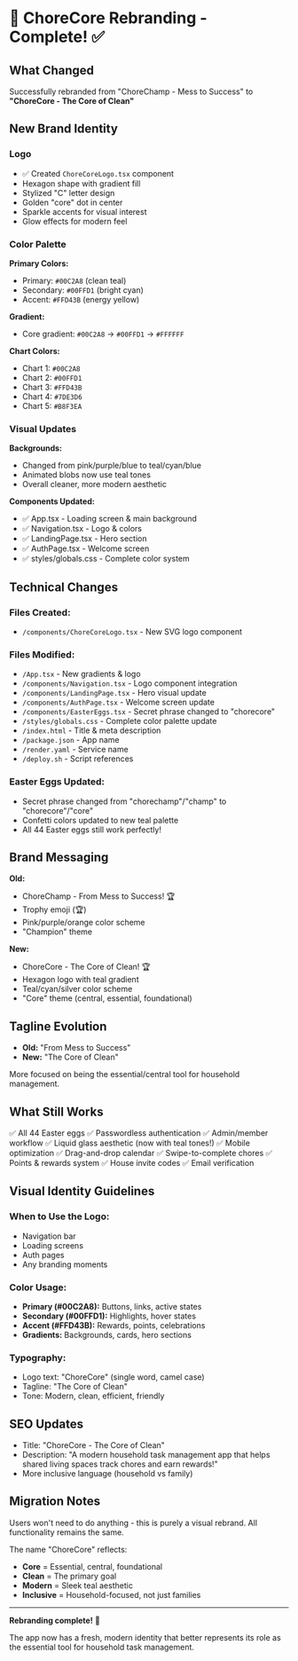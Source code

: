 # 🎨 ChoreCore Rebranding - Complete! ✅

## What Changed

Successfully rebranded from "ChoreChamp - Mess to Success" to **"ChoreCore - The Core of Clean"**

## New Brand Identity

### Logo
- ✅ Created `ChoreCoreLogo.tsx` component
- Hexagon shape with gradient fill
- Stylized "C" letter design
- Golden "core" dot in center
- Sparkle accents for visual interest
- Glow effects for modern feel

### Color Palette

**Primary Colors:**
- Primary: `#00C2A8` (clean teal)
- Secondary: `#00FFD1` (bright cyan)
- Accent: `#FFD43B` (energy yellow)

**Gradient:**
- Core gradient: `#00C2A8` → `#00FFD1` → `#FFFFFF`

**Chart Colors:**
- Chart 1: `#00C2A8`
- Chart 2: `#00FFD1`
- Chart 3: `#FFD43B`
- Chart 4: `#7DE3D6`
- Chart 5: `#B8F3EA`

### Visual Updates

**Backgrounds:**
- Changed from pink/purple/blue to teal/cyan/blue
- Animated blobs now use teal tones
- Overall cleaner, more modern aesthetic

**Components Updated:**
- ✅ App.tsx - Loading screen & main background
- ✅ Navigation.tsx - Logo & colors
- ✅ LandingPage.tsx - Hero section
- ✅ AuthPage.tsx - Welcome screen
- ✅ styles/globals.css - Complete color system

## Technical Changes

### Files Created:
- `/components/ChoreCoreLogo.tsx` - New SVG logo component

### Files Modified:
- `/App.tsx` - New gradients & logo
- `/components/Navigation.tsx` - Logo component integration
- `/components/LandingPage.tsx` - Hero visual update
- `/components/AuthPage.tsx` - Welcome screen update
- `/components/EasterEggs.tsx` - Secret phrase changed to "chorecore"
- `/styles/globals.css` - Complete color palette update
- `/index.html` - Title & meta description
- `/package.json` - App name
- `/render.yaml` - Service name
- `/deploy.sh` - Script references

### Easter Eggs Updated:
- Secret phrase changed from "chorechamp"/"champ" to "chorecore"/"core"
- Confetti colors updated to new teal palette
- All 44 Easter eggs still work perfectly!

## Brand Messaging

**Old:**
- ChoreChamp - From Mess to Success! 🏆
- Trophy emoji (🏆)
- Pink/purple/orange color scheme
- "Champion" theme

**New:**
- ChoreCore - The Core of Clean! 🏆
- Hexagon logo with teal gradient
- Teal/cyan/silver color scheme
- "Core" theme (central, essential, foundational)

## Tagline Evolution

- **Old:** "From Mess to Success"
- **New:** "The Core of Clean"

More focused on being the essential/central tool for household management.

## What Still Works

✅ All 44 Easter eggs
✅ Passwordless authentication
✅ Admin/member workflow
✅ Liquid glass aesthetic (now with teal tones!)
✅ Mobile optimization
✅ Drag-and-drop calendar
✅ Swipe-to-complete chores
✅ Points & rewards system
✅ House invite codes
✅ Email verification

## Visual Identity Guidelines

### When to Use the Logo:
- Navigation bar
- Loading screens
- Auth pages
- Any branding moments

### Color Usage:
- **Primary (#00C2A8):** Buttons, links, active states
- **Secondary (#00FFD1):** Highlights, hover states
- **Accent (#FFD43B):** Rewards, points, celebrations
- **Gradients:** Backgrounds, cards, hero sections

### Typography:
- Logo text: "ChoreCore" (single word, camel case)
- Tagline: "The Core of Clean"
- Tone: Modern, clean, efficient, friendly

## SEO Updates

- Title: "ChoreCore - The Core of Clean"
- Description: "A modern household task management app that helps shared living spaces track chores and earn rewards!"
- More inclusive language (household vs family)

## Migration Notes

Users won't need to do anything - this is purely a visual rebrand. All functionality remains the same.

The name "ChoreCore" reflects:
- **Core** = Essential, central, foundational
- **Clean** = The primary goal
- **Modern** = Sleek teal aesthetic
- **Inclusive** = Household-focused, not just families

---

**Rebranding complete!** 🎉

The app now has a fresh, modern identity that better represents its role as the essential tool for household task management.
